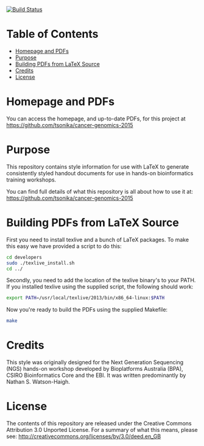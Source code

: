 [![Build Status](https://travis-ci.org/BPA-CSIRO-Workshops/btp-workshop-ngs.png?branch=master)](https://travis-ci.org/BPA-CSIRO-Workshops/btp-workshop-ngs)

Table of Contents
=================
<!-- toc -->
* [Homepage and PDFs](#homepage-and-pdfs)
* [Purpose](#purpose)
* [Building PDFs from LaTeX Source](#building-pdfs-from-latex-source)
* [Credits](#credits)
* [License](#license)

<!-- toc stop -->
Homepage and PDFs
=================
You can access the homepage, and up-to-date PDFs, for this project at
https://github.com/tsonika/cancer-genomics-2015

Purpose
=======
This repository contains style information for use with LaTeX to generate
consistently styled handout documents for use in hands-on bioinformatics
training workshops.

You can find full details of what this repository is all about how to use it at:
https://github.com/tsonika/cancer-genomics-2015

Building PDFs from LaTeX Source
===============================
First you need to install texlive and a bunch of LaTeX packages. To make this
easy we have provided a script to do this:
```bash
cd developers
sudo ./texlive_install.sh
cd ../
```

Secondly, you need to add the location of the texlive binary's to your PATH. If
you installed texlive using the supplied script, the following should work:
```bash
export PATH=/usr/local/texlive/2013/bin/x86_64-linux:$PATH
```

Now you're ready to build the PDFs using the supplied Makefile:
```bash
make
```

Credits
=======
This style was originally designed for the Next Generation Sequencing (NGS)
hands-on workshop developed by Bioplatforms Australia (BPA), CSIRO
Bioinformatics Core and the EBI. It was written predominantly by Nathan S.
Watson-Haigh.

License
=======
The contents of this repository are released under the Creative Commons
Attribution 3.0 Unported License. For a summary of what this means,
please see:
http://creativecommons.org/licenses/by/3.0/deed.en_GB

